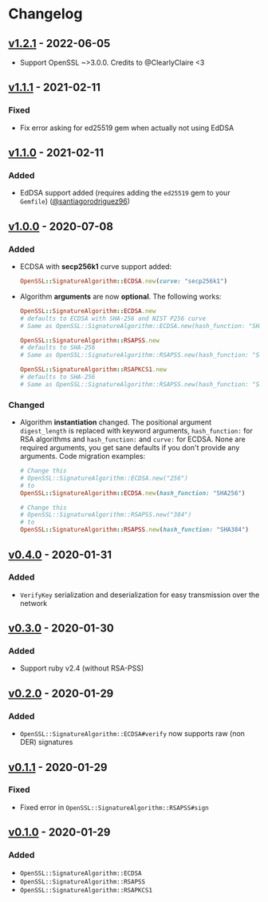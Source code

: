 # Changelog

## [v1.2.1] - 2022-06-05

- Support OpenSSL ~>3.0.0. Credits to @ClearlyClaire <3

## [v1.1.1] - 2021-02-11

### Fixed

- Fix error asking for ed25519 gem when actually not using EdDSA

## [v1.1.0] - 2021-02-11

### Added

- EdDSA support added (requires adding the `ed25519` gem to your `Gemfile`) ([@santiagorodriguez96])

## [v1.0.0] - 2020-07-08

### Added

- ECDSA with **secp256k1** curve support added:
  ```rb
  OpenSSL::SignatureAlgorithm::ECDSA.new(curve: "secp256k1")
  ```
- Algorithm **arguments** are now **optional**. The following works:

  ```rb
  OpenSSL::SignatureAlgorithm::ECDSA.new
  # defaults to ECDSA with SHA-256 and NIST P256 curve
  # Same as OpenSSL::SignatureAlgorithm::ECDSA.new(hash_function: "SHA256", curve: "prime256v1")

  OpenSSL::SignatureAlgorithm::RSAPSS.new
  # defaults to SHA-256
  # Same as OpenSSL::SignatureAlgorithm::RSAPSS.new(hash_function: "SHA256")

  OpenSSL::SignatureAlgorithm::RSAPKCS1.new
  # defaults to SHA-256
  # Same as OpenSSL::SignatureAlgorithm::RSAPSS.new(hash_function: "SHA256")
  ```

### Changed

- Algorithm **instantiation** changed. The positional argument `digest_length` is replaced with keyword arguments, `hash_function:` for RSA algorithms and `hash_function:` and `curve:` for ECDSA. None are required arguments, you get sane defaults if you don't provide any arguments. Code migration examples:
  ```rb
  # Change this
  # OpenSSL::SignatureAlgorithm::ECDSA.new("256")
  # to
  OpenSSL::SignatureAlgorithm::ECDSA.new(hash_function: "SHA256")
  ```
  ```rb
  # Change this
  # OpenSSL::SignatureAlgorithm::RSAPSS.new("384")
  # to
  OpenSSL::SignatureAlgorithm::RSAPSS.new(hash_function: "SHA384")
  ```

## [v0.4.0] - 2020-01-31

### Added

- `VerifyKey` serialization and deserialization for easy transmission over the network

## [v0.3.0] - 2020-01-30

### Added

- Support ruby v2.4 (without RSA-PSS)

## [v0.2.0] - 2020-01-29

### Added

- `OpenSSL::SignatureAlgorithm::ECDSA#verify` now supports raw (non DER) signatures

## [v0.1.1] - 2020-01-29

### Fixed

- Fixed error in `OpenSSL::SignatureAlgorithm::RSAPSS#sign`

## [v0.1.0] - 2020-01-29

### Added

- `OpenSSL::SignatureAlgorithm::ECDSA`
- `OpenSSL::SignatureAlgorithm::RSAPSS`
- `OpenSSL::SignatureAlgorithm::RSAPKCS1`

[v1.2.1]: https://github.com/cedarcode/openssl-signature_algorithm/compare/v1.1.1...v1.2.1/
[v1.1.1]: https://github.com/cedarcode/openssl-signature_algorithm/compare/v1.1.0...v1.1.1/
[v1.1.0]: https://github.com/cedarcode/openssl-signature_algorithm/compare/v1.0.0...v1.1.0/
[v1.0.0]: https://github.com/cedarcode/openssl-signature_algorithm/compare/v0.4.0...v1.0.0/
[v0.4.0]: https://github.com/cedarcode/openssl-signature_algorithm/compare/v0.3.0...v0.4.0/
[v0.3.0]: https://github.com/cedarcode/openssl-signature_algorithm/compare/v0.2.0...v0.3.0/
[v0.2.0]: https://github.com/cedarcode/openssl-signature_algorithm/compare/v0.1.1...v0.2.0/
[v0.1.1]: https://github.com/cedarcode/openssl-signature_algorithm/compare/v0.1.0...v0.1.1/
[v0.1.0]: https://github.com/cedarcode/openssl-signature_algorithm/compare/41887c277dc7fa0c884ccf8924cf990ff76784d9...v0.1.0/

[@santiagorodriguez96]: https://github.com/santiagorodriguez96
[@ClearlyClaire]: https://github.com/clearlyclaire
